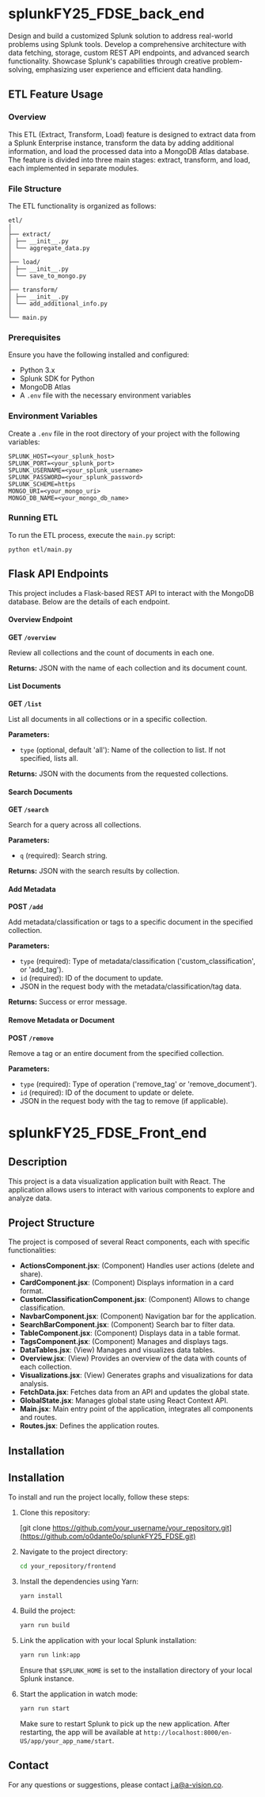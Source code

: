 
# splunkFY25_FDSE_back_end

Design and build a customized Splunk solution to address real-world problems using Splunk tools. Develop a comprehensive architecture with data fetching, storage, custom REST API endpoints, and advanced search functionality. Showcase Splunk's capabilities through creative problem-solving, emphasizing user experience and efficient data handling.

## ETL Feature Usage

### Overview

This ETL (Extract, Transform, Load) feature is designed to extract data from a Splunk Enterprise instance, transform the data by adding additional information, and load the processed data into a MongoDB Atlas database. The feature is divided into three main stages: extract, transform, and load, each implemented in separate modules.

### File Structure

The ETL functionality is organized as follows:

```
etl/
│
├── extract/
│ ├── __init__.py
│ └── aggregate_data.py
│
├── load/
│ ├── __init__.py
│ └── save_to_mongo.py
│
├── transform/
│ ├── __init__.py
│ └── add_additional_info.py
│
└── main.py
```

### Prerequisites

Ensure you have the following installed and configured:

- Python 3.x
- Splunk SDK for Python
- MongoDB Atlas
- A `.env` file with the necessary environment variables

### Environment Variables

Create a `.env` file in the root directory of your project with the following variables:

```
SPLUNK_HOST=<your_splunk_host>
SPLUNK_PORT=<your_splunk_port>
SPLUNK_USERNAME=<your_splunk_username>
SPLUNK_PASSWORD=<your_splunk_password>
SPLUNK_SCHEME=https
MONGO_URI=<your_mongo_uri>
MONGO_DB_NAME=<your_mongo_db_name>
```

### Running ETL

To run the ETL process, execute the `main.py` script:

```
python etl/main.py
```

## Flask API Endpoints

This project includes a Flask-based REST API to interact with the MongoDB database. Below are the details of each endpoint.

#### Overview Endpoint

**GET `/overview`**

Review all collections and the count of documents in each one.

**Returns:** JSON with the name of each collection and its document count.

#### List Documents

**GET `/list`**

List all documents in all collections or in a specific collection.

**Parameters:**
- `type` (optional, default 'all'): Name of the collection to list. If not specified, lists all.

**Returns:** JSON with the documents from the requested collections.

#### Search Documents

**GET `/search`**

Search for a query across all collections.

**Parameters:**
- `q` (required): Search string.

**Returns:** JSON with the search results by collection.

#### Add Metadata

**POST `/add`**

Add metadata/classification or tags to a specific document in the specified collection.

**Parameters:**
- `type` (required): Type of metadata/classification ('custom_classification', or 'add_tag').
- `id` (required): ID of the document to update.
- JSON in the request body with the metadata/classification/tag data.

**Returns:** Success or error message.

#### Remove Metadata or Document

**POST `/remove`**

Remove a tag or an entire document from the specified collection.

**Parameters:**
- `type` (required): Type of operation ('remove_tag' or 'remove_document').
- `id` (required): ID of the document to update or delete.
- JSON in the request body with the tag to remove (if applicable).

# splunkFY25_FDSE_Front_end

## Description

This project is a data visualization application built with React. The application allows users to interact with various components to explore and analyze data.

## Project Structure

The project is composed of several React components, each with specific functionalities:

- **ActionsComponent.jsx**: (Component) Handles user actions (delete and share).
- **CardComponent.jsx**: (Component) Displays information in a card format.
- **CustomClassificationComponent.jsx**: (Component) Allows to change classification.
- **NavbarComponent.jsx**: (Component) Navigation bar for the application.
- **SearchBarComponent.jsx**: (Component) Search bar to filter data.
- **TableComponent.jsx**: (Component) Displays data in a table format.
- **TagsComponent.jsx**: (Component) Manages and displays tags.
- **DataTables.jsx**: (View) Manages and visualizes data tables.
- **Overview.jsx**: (View) Provides an overview of the data with counts of each collection.
- **Visualizations.jsx**: (View) Generates graphs and visualizations for data analysis.
- **FetchData.jsx**: Fetches data from an API and updates the global state.
- **GlobalState.jsx**: Manages global state using React Context API.
- **Main.jsx**: Main entry point of the application, integrates all components and routes.
- **Routes.jsx**: Defines the application routes.

## Installation

## Installation

To install and run the project locally, follow these steps:

1. Clone this repository:

    [git clone https://github.com/your_username/your_repository.git](https://github.com/o0dante0o/splunkFY25_FDSE.git)

2. Navigate to the project directory:
    ```bash
    cd your_repository/frontend
    ```
3. Install the dependencies using Yarn:
    ```bash
    yarn install
    ```
4. Build the project:
    ```bash
    yarn run build
    ```
5. Link the application with your local Splunk installation:
    ```bash
    yarn run link:app
    ```
    Ensure that `$SPLUNK_HOME` is set to the installation directory of your local Splunk instance.
6. Start the application in watch mode:
    ```bash
    yarn run start
    ```
    Make sure to restart Splunk to pick up the new application. After restarting, the app will be available at `http://localhost:8000/en-US/app/your_app_name/start`.
   
## Contact

For any questions or suggestions, please contact [j.a@a-vision.co](mailto:j.a@a-vision.co).


